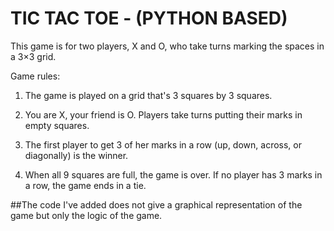 # TIC TAC TOE - (PYTHON BASED) 
This game is for two players, X and O, who take turns marking the spaces in a 3×3 grid.

Game rules:
1. The game is played on a grid that's 3 squares by 3 squares.

2. You are X, your friend is O. Players take turns putting their marks in empty squares.

3. The first player to get 3 of her marks in a row (up, down, across, or diagonally) is the winner.

4. When all 9 squares are full, the game is over. If no player has 3 marks in a row, the game ends in a tie.

##The code I've added does not give a graphical representation of the game but only the logic of the game.
